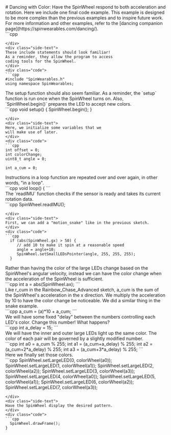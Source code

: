 <div class="flex-container"><div class="wide-text">
# Dancing with Color: Have the SpinWheel respond to both acceleration and rotation. 
Here we include one final code example. This example is designed
to be more complex than the previous examples and to inspire
future work. For more information and other examples, 
refer to the [dancing companion page](https://spinwearables.com/dancing/).
</div>
<div class="side-text">
</div>
<div class="code">
```cpp

```
</div>
<div class="side-text">
These include statements should look familiar!
As a reminder, they allow the program to access
coding tools for the SpinWheel.
</div>
<div class="code">
```cpp
#include "SpinWearables.h"
using namespace SpinWearables;

```
</div>
<div class="side-text">
The setup function should also seem familiar.
As a reminder, the `setup` function is run once when
the SpinWheel turns on. Also, `SpinWheel.begin()`
prepares the LED to accept new colors.
</div>
<div class="code">
```cpp
void setup() {
  SpinWheel.begin();
}

```
</div>
<div class="side-text">
Here, we initialize some variables that we
will make use of later. 
</div>
<div class="code">
```cpp
int offset = 0;
int colorChange;
uint8_t angle = 0; 

int a_cum = 0;

```
</div>
<div class="side-text">
Instructions in a loop function are repeated over and over again,
in other words, "in a loop".
</div>
<div class="code">
```cpp
void loop() {
```
</div>
<div class="side-text">
The `readIMU` function checks if the sensor is ready
and takes its current rotation data.
</div>
<div class="code">
```cpp
  SpinWheel.readIMU();

```
</div>
<div class="side-text">
First, we can add a "motion_snake" like in the previous sketch.
</div>
<div class="code">
```cpp
  if (abs(SpinWheel.gx) > 50) {
     // add 10 to make it spin at a reasonable speed
     angle = angle+10;
     SpinWheel.setSmallLEDsPointer(angle, 255, 255, 255);
  }

```
</div>
<div class="side-text">
Rather than having the color of the large LEDs change
based on the SpinWheel's angular velocity, instead
we can have the color change when the acceleration
of the SpinWheel is sufficient.  
</div>
<div class="code">
```cpp
  int a = abs(SpinWheel.ax);
```
</div>
<div class="side-text">
Like r_cum in the Rainbow_Chase_Advanced sketch, a_cum
is the sum of the SpinWheel's acceleration in the x 
direction. We multiply the acceleration by 10 to have
the color change be noticeable. We did a similar thing
in the snake example.
</div>
<div class="code">
```cpp
  a_cum = (a)*10 + a_cum;
```
</div>
<div class="side-text">
We will have some fixed "delay" between the
numbers controlling each LED's color.
Change this number! What happens?
</div>
<div class="code">
```cpp
  int a_delay = 15;
```
</div>
<div class="side-text">
We will have the inner and outer large LEDs
light up the same color. The color of each pair
will be governed by a slightly modified number.
</div>
<div class="code">
```cpp
  int a0 = a_cum % 255;
  int a1 = (a_cum+a_delay) % 255;
  int a2 = (a_cum+2*a_delay) % 255;
  int a3 = (a_cum+3*a_delay) % 255;
```
</div>
<div class="side-text">
Here we finally set those colors. 
</div>
<div class="code">
```cpp
  SpinWheel.setLargeLED(0, colorWheel(a0));
  SpinWheel.setLargeLED(1, colorWheel(a1));
  SpinWheel.setLargeLED(2, colorWheel(a2));
  SpinWheel.setLargeLED(3, colorWheel(a3));
  SpinWheel.setLargeLED(4, colorWheel(a0));
  SpinWheel.setLargeLED(5, colorWheel(a1));
  SpinWheel.setLargeLED(6, colorWheel(a2));
  SpinWheel.setLargeLED(7, colorWheel(a3));


  
```
</div>
<div class="side-text">
Have the SpinWheel display the desired pattern.
</div>
<div class="code">
```cpp
  SpinWheel.drawFrame();
}
```
</div>
</div>